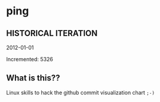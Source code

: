 # ping

## HISTORICAL ITERATION
2012-01-01

Incremented: 5326

## What is this?? 
Linux skills to hack the github commit visualization chart `;-)`
